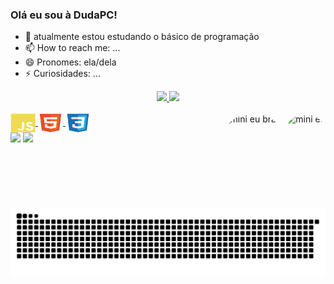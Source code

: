 ### Olá eu sou à DudaPC!


- 🌱 atualmente estou estudando o básico de programação
- 📫 How to reach me: ...
- 😄 Pronomes: ela/dela
- ⚡ Curiosidades: ...

<div align="center">
  <a href="https://github.com/DudaPC">
  <img height="180em" src="https://github-readme-stats.vercel.app/api?username=DudaPC&show_icons=true&theme=dracula&include_all_commits=true&count_private=true"/>
  <img height="180em" src="https://github-readme-stats.vercel.app/api/top-langs/?username=DudaPC&layout=compact&langs_count=7&theme=dracula"/>
</div>
  
  <div style="display: inline_block"><br>
  <img align="center" alt="Js" height="30" width="40" src="https://raw.githubusercontent.com/devicons/devicon/master/icons/javascript/javascript-plain.svg">
  <img align="center" alt="HTML" height="30" width="40" src="https://raw.githubusercontent.com/devicons/devicon/master/icons/html5/html5-original.svg">
  <img align="center" alt="CSS" height="30" width="40" src="https://raw.githubusercontent.com/devicons/devicon/master/icons/css3/css3-original.svg">
    <!--Mini eu-->
  <img align="right" alt="mini eu" height="150" style="border-radius:50px;" src="https://user-images.githubusercontent.com/91339092/140979453-e94c34ba-898a-4e75-a15a-1dd7161c9ec3.png">
    <!--Mini eu brava-->
  <img align="right" alt="mini eu brava" height="150" style="border-radius:50px;" src="https://user-images.githubusercontent.com/91339092/140980543-42bb9097-3835-47dd-b3e1-272d0bce6fec.png">
    <!--Mini eu Gif-->
    <!--<img align="right" alt="gif mini eu" height="150" style="border-radius:50px;" src="https://www.canva.com/design/DAEvQgf0XZ8/2JuCvZZDfyaWEmfdXHU9fQ/watch?utm_content=DAEvQgf0XZ8&utm_campaign=designshare&utm_medium=link&utm_source=shareyourdesignpanel">-->
</div>
  
<div>
  <!--iNSTAGRAN-->
  <a href="https://instagram.com/matrona_pc" target="_blank"><img src="https://img.shields.io/badge/-Instagram-%23E4405F?style=for-the-badge&logo=instagram&logoColor=white" target="_blank"></a>
 <!--DISCORD-->
<!--<a href="https://discord.gg/pDbY76q8Qf" target="_blank"><img src="https://img.shields.io/badge/Discord-7289DA?style=for-the-badge&logo=discord&logoColor=white" target="_blank"></a>-->
  <!--GMAIL-->
  <a href = "mailto:mariadudacunha2016@gmail.com"><img src="https://img.shields.io/badge/-Gmail-%23333?style=for-the-badge&logo=gmail&logoColor=white" target="_blank"></a>
</div>

![Snake animation](https://github.com/DudaPC/DudaPC/blob/output/github-contribution-grid-snake.svg)
  
  
